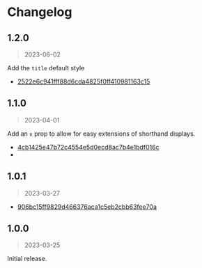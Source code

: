 Changelog
===

## 1.2.0

> 2023-06-02

Add the `title` default style

* [2522e6c941fff88d6cda4825f0ff410981163c15](https://github.com/mhkeller/notify/commit/2522e6c941fff88d6cda4825f0ff410981163c15)

## 1.1.0

> 2023-04-01

Add an `x` prop to allow for easy extensions of shorthand displays.

* [4cb1425e47b72c4554e5d0ecd8ac7b4e1bdf016c](https://github.com/mhkeller/notify/commit/4cb1425e47b72c4554e5d0ecd8ac7b4e1bdf016c)
*
## 1.0.1

> 2023-03-27

* [906bc15ff9829d466376aca1c5eb2cbb63fee70a](https://github.com/mhkeller/notify/commit/906bc15ff9829d466376aca1c5eb2cbb63fee70a)

## 1.0.0

> 2023-03-25

Initial release.
